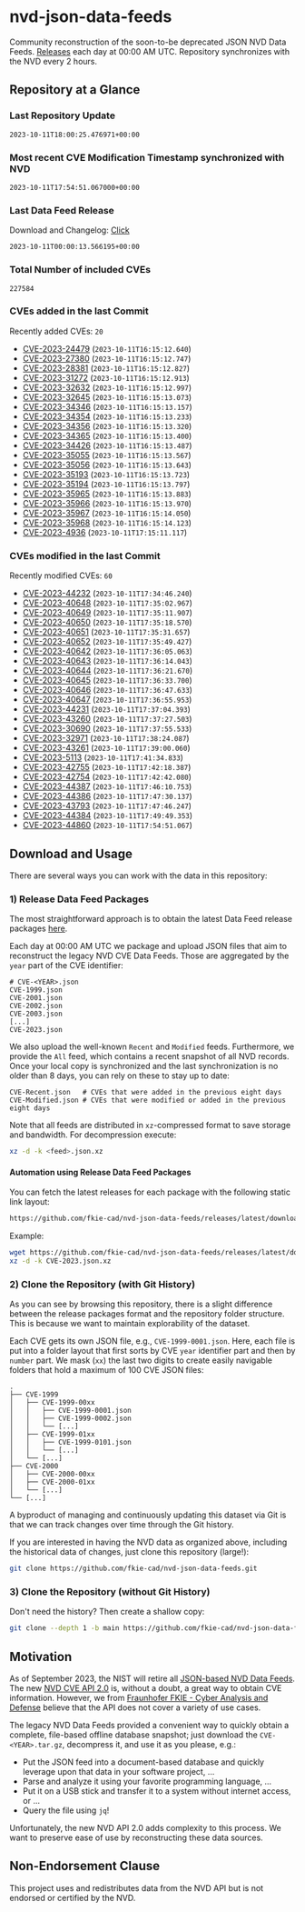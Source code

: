 # nvd-json-data-feeds

Community reconstruction of the soon-to-be deprecated JSON NVD Data Feeds. 
[Releases](https://github.com/fkie-cad/nvd-json-data-feeds/releases/latest) each day at 00:00 AM UTC.
Repository synchronizes with the NVD every 2 hours.

## Repository at a Glance

### Last Repository Update

```plain
2023-10-11T18:00:25.476971+00:00
```

### Most recent CVE Modification Timestamp synchronized with NVD

```plain
2023-10-11T17:54:51.067000+00:00
```

### Last Data Feed Release

Download and Changelog: [Click](https://github.com/fkie-cad/nvd-json-data-feeds/releases/latest)

```plain
2023-10-11T00:00:13.566195+00:00
```

### Total Number of included CVEs

```plain
227584
```

### CVEs added in the last Commit

Recently added CVEs: `20`

* [CVE-2023-24479](CVE-2023/CVE-2023-244xx/CVE-2023-24479.json) (`2023-10-11T16:15:12.640`)
* [CVE-2023-27380](CVE-2023/CVE-2023-273xx/CVE-2023-27380.json) (`2023-10-11T16:15:12.747`)
* [CVE-2023-28381](CVE-2023/CVE-2023-283xx/CVE-2023-28381.json) (`2023-10-11T16:15:12.827`)
* [CVE-2023-31272](CVE-2023/CVE-2023-312xx/CVE-2023-31272.json) (`2023-10-11T16:15:12.913`)
* [CVE-2023-32632](CVE-2023/CVE-2023-326xx/CVE-2023-32632.json) (`2023-10-11T16:15:12.997`)
* [CVE-2023-32645](CVE-2023/CVE-2023-326xx/CVE-2023-32645.json) (`2023-10-11T16:15:13.073`)
* [CVE-2023-34346](CVE-2023/CVE-2023-343xx/CVE-2023-34346.json) (`2023-10-11T16:15:13.157`)
* [CVE-2023-34354](CVE-2023/CVE-2023-343xx/CVE-2023-34354.json) (`2023-10-11T16:15:13.233`)
* [CVE-2023-34356](CVE-2023/CVE-2023-343xx/CVE-2023-34356.json) (`2023-10-11T16:15:13.320`)
* [CVE-2023-34365](CVE-2023/CVE-2023-343xx/CVE-2023-34365.json) (`2023-10-11T16:15:13.400`)
* [CVE-2023-34426](CVE-2023/CVE-2023-344xx/CVE-2023-34426.json) (`2023-10-11T16:15:13.487`)
* [CVE-2023-35055](CVE-2023/CVE-2023-350xx/CVE-2023-35055.json) (`2023-10-11T16:15:13.567`)
* [CVE-2023-35056](CVE-2023/CVE-2023-350xx/CVE-2023-35056.json) (`2023-10-11T16:15:13.643`)
* [CVE-2023-35193](CVE-2023/CVE-2023-351xx/CVE-2023-35193.json) (`2023-10-11T16:15:13.723`)
* [CVE-2023-35194](CVE-2023/CVE-2023-351xx/CVE-2023-35194.json) (`2023-10-11T16:15:13.797`)
* [CVE-2023-35965](CVE-2023/CVE-2023-359xx/CVE-2023-35965.json) (`2023-10-11T16:15:13.883`)
* [CVE-2023-35966](CVE-2023/CVE-2023-359xx/CVE-2023-35966.json) (`2023-10-11T16:15:13.970`)
* [CVE-2023-35967](CVE-2023/CVE-2023-359xx/CVE-2023-35967.json) (`2023-10-11T16:15:14.050`)
* [CVE-2023-35968](CVE-2023/CVE-2023-359xx/CVE-2023-35968.json) (`2023-10-11T16:15:14.123`)
* [CVE-2023-4936](CVE-2023/CVE-2023-49xx/CVE-2023-4936.json) (`2023-10-11T17:15:11.117`)


### CVEs modified in the last Commit

Recently modified CVEs: `60`

* [CVE-2023-44232](CVE-2023/CVE-2023-442xx/CVE-2023-44232.json) (`2023-10-11T17:34:46.240`)
* [CVE-2023-40648](CVE-2023/CVE-2023-406xx/CVE-2023-40648.json) (`2023-10-11T17:35:02.967`)
* [CVE-2023-40649](CVE-2023/CVE-2023-406xx/CVE-2023-40649.json) (`2023-10-11T17:35:11.907`)
* [CVE-2023-40650](CVE-2023/CVE-2023-406xx/CVE-2023-40650.json) (`2023-10-11T17:35:18.570`)
* [CVE-2023-40651](CVE-2023/CVE-2023-406xx/CVE-2023-40651.json) (`2023-10-11T17:35:31.657`)
* [CVE-2023-40652](CVE-2023/CVE-2023-406xx/CVE-2023-40652.json) (`2023-10-11T17:35:49.427`)
* [CVE-2023-40642](CVE-2023/CVE-2023-406xx/CVE-2023-40642.json) (`2023-10-11T17:36:05.063`)
* [CVE-2023-40643](CVE-2023/CVE-2023-406xx/CVE-2023-40643.json) (`2023-10-11T17:36:14.043`)
* [CVE-2023-40644](CVE-2023/CVE-2023-406xx/CVE-2023-40644.json) (`2023-10-11T17:36:21.670`)
* [CVE-2023-40645](CVE-2023/CVE-2023-406xx/CVE-2023-40645.json) (`2023-10-11T17:36:33.700`)
* [CVE-2023-40646](CVE-2023/CVE-2023-406xx/CVE-2023-40646.json) (`2023-10-11T17:36:47.633`)
* [CVE-2023-40647](CVE-2023/CVE-2023-406xx/CVE-2023-40647.json) (`2023-10-11T17:36:55.953`)
* [CVE-2023-44231](CVE-2023/CVE-2023-442xx/CVE-2023-44231.json) (`2023-10-11T17:37:04.393`)
* [CVE-2023-43260](CVE-2023/CVE-2023-432xx/CVE-2023-43260.json) (`2023-10-11T17:37:27.503`)
* [CVE-2023-30690](CVE-2023/CVE-2023-306xx/CVE-2023-30690.json) (`2023-10-11T17:37:55.533`)
* [CVE-2023-32971](CVE-2023/CVE-2023-329xx/CVE-2023-32971.json) (`2023-10-11T17:38:24.087`)
* [CVE-2023-43261](CVE-2023/CVE-2023-432xx/CVE-2023-43261.json) (`2023-10-11T17:39:00.060`)
* [CVE-2023-5113](CVE-2023/CVE-2023-51xx/CVE-2023-5113.json) (`2023-10-11T17:41:34.833`)
* [CVE-2023-42755](CVE-2023/CVE-2023-427xx/CVE-2023-42755.json) (`2023-10-11T17:42:18.387`)
* [CVE-2023-42754](CVE-2023/CVE-2023-427xx/CVE-2023-42754.json) (`2023-10-11T17:42:42.080`)
* [CVE-2023-44387](CVE-2023/CVE-2023-443xx/CVE-2023-44387.json) (`2023-10-11T17:46:10.753`)
* [CVE-2023-44386](CVE-2023/CVE-2023-443xx/CVE-2023-44386.json) (`2023-10-11T17:47:30.137`)
* [CVE-2023-43793](CVE-2023/CVE-2023-437xx/CVE-2023-43793.json) (`2023-10-11T17:47:46.247`)
* [CVE-2023-44384](CVE-2023/CVE-2023-443xx/CVE-2023-44384.json) (`2023-10-11T17:49:49.353`)
* [CVE-2023-44860](CVE-2023/CVE-2023-448xx/CVE-2023-44860.json) (`2023-10-11T17:54:51.067`)


## Download and Usage

There are several ways you can work with the data in this repository:

### 1) Release Data Feed Packages

The most straightforward approach is to obtain the latest Data Feed release packages [here](https://github.com/fkie-cad/nvd-json-data-feeds/releases/latest).

Each day at 00:00 AM UTC we package and upload JSON files that aim to reconstruct the legacy NVD CVE Data Feeds.
Those are aggregated by the `year` part of the CVE identifier:

```
# CVE-<YEAR>.json
CVE-1999.json
CVE-2001.json
CVE-2002.json
CVE-2003.json
[...]
CVE-2023.json
```

We also upload the well-known `Recent` and `Modified` feeds.
Furthermore, we provide the `All` feed, which contains a recent snapshot of all NVD records.
Once your local copy is synchronized and the last synchronization is no older than 8 days, you can rely on these to stay up to date:

```plain
CVE-Recent.json   # CVEs that were added in the previous eight days
CVE-Modified.json # CVEs that were modified or added in the previous eight days
```

Note that all feeds are distributed in `xz`-compressed format to save storage and bandwidth.
For decompression execute:

```sh
xz -d -k <feed>.json.xz
```


#### Automation using Release Data Feed Packages

You can fetch the latest releases for each package with the following static link layout:

```sh
https://github.com/fkie-cad/nvd-json-data-feeds/releases/latest/download/CVE-<YEAR>.json.xz
```

Example:

```sh
wget https://github.com/fkie-cad/nvd-json-data-feeds/releases/latest/download/CVE-2023.json.xz
xz -d -k CVE-2023.json.xz
```

### 2) Clone the Repository (with Git History)

As you can see by browsing this repository, there is a slight difference between the release packages format and the repository folder structure.
This is because we want to maintain explorability of the dataset.

Each CVE gets its own JSON file, e.g., `CVE-1999-0001.json`.
Here, each file is put into a folder layout that first sorts by CVE `year` identifier part and then by `number` part.
We mask (`xx`) the last two digits to create easily navigable folders that hold a maximum of 100 CVE JSON files:

```plain
.
├── CVE-1999
│   ├── CVE-1999-00xx
│   │   ├── CVE-1999-0001.json
│   │   ├── CVE-1999-0002.json
│   │   └── [...]
│   ├── CVE-1999-01xx
│   │   ├── CVE-1999-0101.json
│   │   └── [...]
│   └── [...]
├── CVE-2000
│   ├── CVE-2000-00xx
│   ├── CVE-2000-01xx
│   └── [...]
└── [...]
```

A byproduct of managing and continuously updating this dataset via Git is that we can track changes over time through the Git history.

If you are interested in having the NVD data as organized above, including the historical data of changes, just clone this repository (large!):

```sh
git clone https://github.com/fkie-cad/nvd-json-data-feeds.git
```

### 3) Clone the Repository (without Git History)

Don't need the history? Then create a shallow copy:

```sh
git clone --depth 1 -b main https://github.com/fkie-cad/nvd-json-data-feeds.git
```

## Motivation

As of September 2023, the NIST will retire all [JSON-based NVD Data Feeds](https://nvd.nist.gov/vuln/data-feeds#divRetirementBanner-1).
The new [NVD CVE API 2.0](https://nvd.nist.gov/developers/vulnerabilities) is, without a doubt, a great way to obtain CVE information.
However, we from [Fraunhofer FKIE - Cyber Analysis and Defense](https://www.fkie.fraunhofer.de/en/departments/cad.html) believe that the API does not cover a variety of use cases.

The legacy NVD Data Feeds provided a convenient way to quickly obtain a complete, file-based offline database snapshot; just download the `CVE-<YEAR>.tar.gz`, decompress it, and use it as you please, e.g.:

* Put the JSON feed into a document-based database and quickly leverage upon that data in your software project, ...
* Parse and analyze it using your favorite programming language, ...
* Put it on a USB stick and transfer it to a system without internet access, or ...
* Query the file using `jq`!

Unfortunately, the new NVD API 2.0 adds complexity to this process.
We want to preserve ease of use by reconstructing these data sources.

## Non-Endorsement Clause

This project uses and redistributes data from the NVD API but is not endorsed or certified by the NVD.